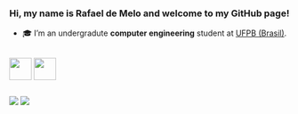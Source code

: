### Hi, my name is Rafael de Melo and welcome to my GitHub page!

- 🎓 I’m an undergradute **computer engineering** student at [UFPB (Brasil)](https://www.ufpb.br/).

</div>
  
  ##
  
  <div>
  
    
  <img align="center" height="40" width="40" src="https://user-images.githubusercontent.com/88677716/138993975-44fa2637-df5c-405f-9047-7dca449705d7.png">

  <img align="center" height="40" width="40" src="https://user-images.githubusercontent.com/88677716/138994190-3c9c1e27-3b47-448b-86ba-69137d0d3375.png">
     
</div>
  
  ##
  
  <div> 
  
  <a href="https://www.instagram.com/rafaeldmeloo/" target="_blank"><img src="https://img.shields.io/badge/-Instagram-%23E4405F?style=for-the-badge&logo=instagram&logoColor=white" target="_blank"></a>
  <a href = "mailto:rafaeldmeloo@gmail.com"><img src="https://img.shields.io/badge/-Gmail-%23333?style=for-the-badge&logo=gmail&logoColor=white" target="_blank"></a>


